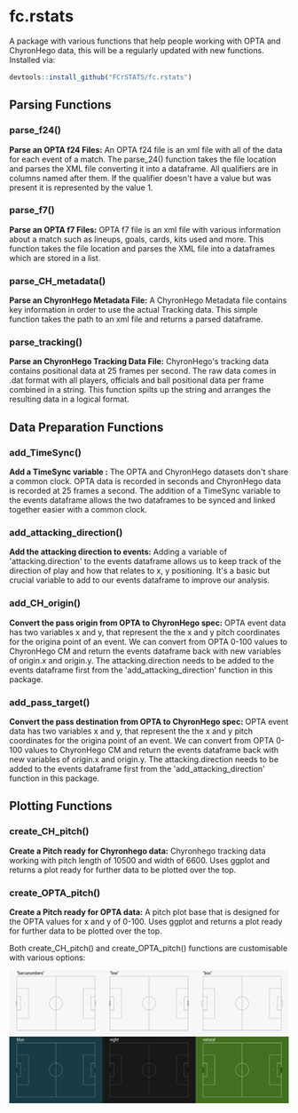 # fc.rstats
A package with various functions that help people working with OPTA and ChyronHego data, this will be a regularly updated with new functions. Installed via: 

``` r
devtools::install_github("FCrSTATS/fc.rstats")
```

## Parsing Functions 

### parse_f24()
**Parse an OPTA f24 Files:** An OPTA f24 file is an xml file with all of the data for each event of a match. The parse_24() function takes the file location and parses the XML file converting it into a dataframe. All qualifiers are in columns named after them. If the qualifier doesn't have a value but was present it is represented by the value 1.

### parse_f7()
**Parse an OPTA f7 Files:** OPTA f7 file is an xml file with various information about a match such as lineups, goals, cards, kits used and more. This function takes the file location and parses the XML file into a dataframes which are stored in a list. 


### parse_CH_metadata()
**Parse an ChyronHego Metadata File:** A ChyronHego Metadata file contains key information in order to use the actual Tracking data. This simple function takes the path to an xml file and returns a parsed dataframe.


### parse_tracking()
**Parse an ChyronHego Tracking Data File:** ChyronHego's tracking data contains positional data at 25 frames per second. The raw data comes in .dat format with all players, officials and ball positional data per frame combined in a string. This function spilts up the string and arranges the resulting data in a logical format. 

## Data Preparation Functions 

### add_TimeSync()
**Add a TimeSync variable :** The OPTA and ChyronHego datasets don't share a common clock. OPTA data is recorded in seconds and ChyronHego
data is recorded at 25 frames a second. The addition of a TimeSync variable to the events dataframe allows the two dataframes to be synced and linked together easier with a common clock.

### add_attacking_direction() 
**Add the attacking direction to events:** Adding a variable of 'attacking.direction' to the events dataframe allows us to keep track of the direction of play and how that relates to x, y positioning. It's a basic but crucial variable to add to our events dataframe to improve our analysis.

### add_CH_origin()
**Convert the pass origin from OPTA to ChyronHego spec:** OPTA event data has two variables x and y, that represent the the x and y pitch coordinates for the origina point of an event. We can convert from OPTA 0-100 values to ChyronHego CM and return the events dataframe back with new variables of origin.x and origin.y. The attacking.direction needs to be added to the events dataframe first from the 'add_attacking_direction' function in this package. 

### add_pass_target()
**Convert the pass destination from OPTA to ChyronHego spec:** OPTA event data has two variables x and y, that represent the the x and y pitch coordinates for the origina point of an event. We can convert from OPTA 0-100 values to ChyronHego CM and return the events dataframe back with new variables of origin.x and origin.y. The attacking.direction needs to be added to the events dataframe first from the 'add_attacking_direction' function in this package. 

## Plotting Functions 

### create_CH_pitch()
**Create a Pitch ready for Chyronhego data:** Chyronhego tracking data working with pitch length of 10500 and width of 6600. Uses ggplot and returns a plot ready for further data to be plotted over the top.   

### create_OPTA_pitch()
**Create a Pitch ready for OPTA data:** A pitch plot base that is designed for the OPTA values for x and y of 0-100. Uses ggplot and returns a plot ready for further data to be plotted over the top.   



Both create_CH_pitch() and create_OPTA_pitch() functions are customisable with various options: 

![](https://github.com/FCrSTATS/fc.rstats/blob/master/images/CHpitchoptions.jpg)

 
